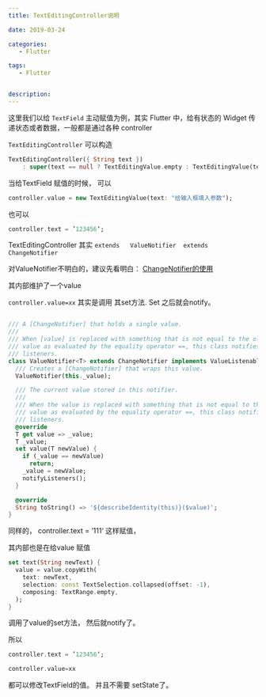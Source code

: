 ```yaml
---
title: TextEditingController说明

date: 2019-03-24

categories: 
   - Flutter

tags: 
   - Flutter 


description: ​
---
```



这里我们以给 `TextField` 主动赋值为例，其实 Flutter 中，给有状态的 Widget 传递状态或者数据，一般都是通过各种 controller 

`TextEditingController` 可以构造

```dart
TextEditingController({ String text })
    : super(text == null ? TextEditingValue.empty : TextEditingValue(text: text));
```


当给TextField 赋值的时候， 可以

```dart
controller.value = new TextEditingValue(text: "给输入框填入参数");
```

也可以

```dart
controller.text = ’123456‘;
```



TextEditingController 其实 `extends   ValueNotifier  extends ChangeNotifier`

对ValueNotifier不明白的，建议先看明白： [ChangeNotifier的使用](https://github.com/fanshanhong/note/blob/master/Flutter/ChangeNotifier%E7%9A%84%E4%BD%BF%E7%94%A8.md)


其内部维护了一个value



`controller.value=xx` 其实是调用 其set方法. Set 之后就会notify。





```dart

/// A [ChangeNotifier] that holds a single value.
///
/// When [value] is replaced with something that is not equal to the old
/// value as evaluated by the equality operator ==, this class notifies its
/// listeners.
class ValueNotifier<T> extends ChangeNotifier implements ValueListenable<T> {
  /// Creates a [ChangeNotifier] that wraps this value.
  ValueNotifier(this._value);

  /// The current value stored in this notifier.
  ///
  /// When the value is replaced with something that is not equal to the old
  /// value as evaluated by the equality operator ==, this class notifies its
  /// listeners.
  @override
  T get value => _value;
  T _value;
  set value(T newValue) {
    if (_value == newValue)
      return;
    _value = newValue;
    notifyListeners();
  }

  @override
  String toString() => '${describeIdentity(this)}($value)';
}

```



同样的，   controller.text = ’111‘  这样赋值， 

其内部也是在给value 赋值

```dart
set text(String newText) {
  value = value.copyWith(
    text: newText,
    selection: const TextSelection.collapsed(offset: -1),
    composing: TextRange.empty,
  );
}
```

调用了value的set方法， 然后就notify了。 



所以

```dart
controller.text = ’123456‘;
```



```dart
controller.value=xx 
```



都可以修改TextField的值。 并且不需要 setState了。